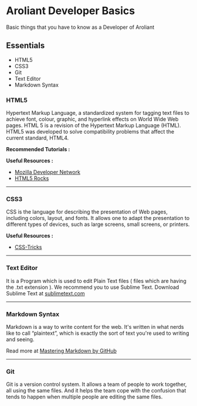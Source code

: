 # Aroliant Developer Basics
Basic things that you have to know as a Developer of Aroliant

## Essentials
* HTML5
* CSS3
* Git
* Text Editor
* Markdown Syntax

### HTML5
Hypertext Markup Language, a standardized system for tagging text files to achieve font, colour, graphic, and hyperlink effects on World Wide Web pages. HTML 5 is a revision of the Hypertext Markup Language (HTML). HTML5 was developed to solve compatibility problems that affect the current standard, HTML4.

**Recommended Tutorials :**


**Useful Resources :**
* [Mozilla Developer Network](https://developer.mozilla.org/en-US/)
* [HTML5 Rocks](http://www.html5rocks.com/en/)

----

### CSS3
CSS is the language for describing the presentation of Web pages, including colors, layout, and fonts. It allows one to adapt the presentation to different types of devices, such as large screens, small screens, or printers.

**Useful Resources :**
* [CSS-Tricks](http://css-tricks.com/)

----

### Text Editor
It is a Program which is used to edit Plain Text files ( files which are having the .txt extension ). We recommend you to use Sublime Text. Download Sublime Text at [sublimetext.com](https://www.sublimetext.com/)

----

### Markdown Syntax

Markdown is a way to write content for the web. It's written in what nerds like to call “plaintext”, which is exactly the sort of text you're used to writing and seeing.

Read more at [Mastering Markdown by GitHub](https://guides.github.com/features/mastering-markdown/)

----

### Git
Git is a version control system. It allows a team of people to work together, all using the same files. And it helps the team cope with the confusion that tends to happen when multiple people are editing the same files.

